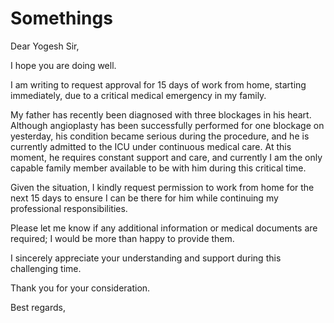 # Somethings


Dear Yogesh Sir,

I hope you are doing well.

I am writing to request approval for 15 days of work from home, starting immediately, due to a critical medical emergency in my family.

My father has recently been diagnosed with three blockages in his heart. Although angioplasty has been successfully performed for one blockage on yesterday, his condition became serious during the procedure, and he is currently admitted to the ICU under continuous medical care. At this moment, he requires constant support and care, and currently I am the only capable family member available to be with him during this critical time.

Given the situation, I kindly request permission to work from home for the next 15 days to ensure I can be there for him while continuing my professional responsibilities.

Please let me know if any additional information or medical documents are required; I would be more than happy to provide them.

I sincerely appreciate your understanding and support during this challenging time.

Thank you for your consideration.

Best regards,
